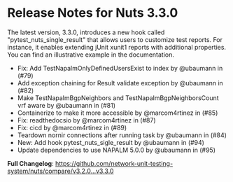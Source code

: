 # Release Notes for Nuts 3.3.0

The latest version, 3.3.0, introduces a new hook called "pytest_nuts_single_result" that allows users to customize test reports. For instance, it enables extending jUnit xunit1 reports with additional properties. You can find an illustrative example in the documentation.

* Fix: Add TestNapalmOnlyDefinedUsersExist to index by @ubaumann in (#79)
* Add exception chaining for Result validate exception by @ubaumann in (#82)
* Make TestNapalmBgpNeighbors and TestNapalmBgpNeighborsCount vrf aware by @ubaumann in (#81)
* Containerize to make it more accessible by @marcom4rtinez in (#85)
* Fix: readthedocsio by @marcom4rtinez in (#87)
* Fix: cicd by @marcom4rtinez in (#89)
* Teardown nornir connections after running task by @ubaumann in (#84)
* New: Add hook pytest_nuts_sigle_result by @ubaumann in (#94)
* Update dependencies to use NAPALM 5.0.0 by @ubaumann in (#95)

**Full Changelog**: https://github.com/network-unit-testing-system/nuts/compare/v3.2.0...v3.3.0
